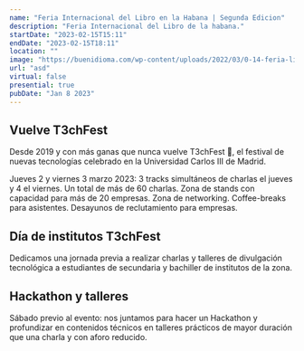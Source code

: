 ```yaml
---
name: "Feria Internacional del Libro en la Habana | Segunda Edicion"
description: "Feria Internacional del Libro de la habana."
startDate: "2023-02-15T15:11"
endDate: "2023-02-15T18:11"
location: ""
image: "https://buenidioma.com/wp-content/uploads/2022/03/0-14-feria-libro-habana-2022-2.jpg"
url: "asd"
virtual: false
presential: true
pubDate: "Jan 8 2023"
---
```


## Vuelve T3chFest
Desde 2019 y con más ganas que nunca vuelve T3chFest 🤖, el festival de nuevas tecnologías celebrado en la Universidad Carlos III de Madrid.

Jueves 2 y viernes 3 marzo 2023: 3 tracks simultáneos de charlas el jueves y 4 el viernes. Un total de más de 60 charlas. Zona de stands con capacidad para más de 20 empresas. Zona de networking. Coffee-breaks para asistentes. Desayunos de reclutamiento para empresas.

## Día de institutos T3chFest
Dedicamos una jornada previa a realizar charlas y talleres de divulgación tecnológica a estudiantes de secundaria y bachiller de institutos de la zona.

## Hackathon y talleres
Sábado previo al evento: nos juntamos para hacer un Hackathon y profundizar en contenidos técnicos en talleres prácticos de mayor duración que una charla y con aforo reducido.
